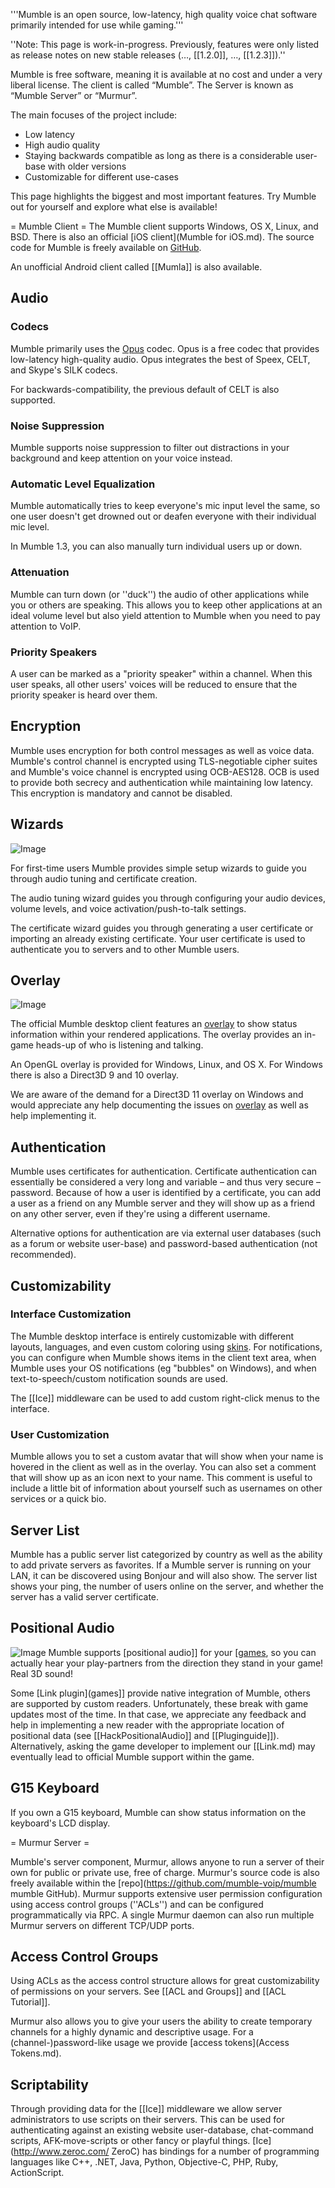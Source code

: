 '''Mumble is an open source, low-latency, high quality voice chat software primarily intended for use while gaming.'''

''Note: This page is work-in-progress. Previously, features were only listed as release notes on new stable releases (…, [[1.2.0]], …, [[1.2.3]]).''

Mumble is free software, meaning it is available at no cost and under a very liberal license. The client is called “Mumble”. The Server is known as “Mumble Server” or “Murmur”.

The main focuses of the project include:
* Low latency
* High audio quality
* Staying backwards compatible as long as there is a considerable user-base with older versions
* Customizable for different use-cases

This page highlights the biggest and most important features. Try Mumble out for yourself and explore what else is available!

= Mumble Client =
The Mumble client supports Windows, OS X, Linux, and BSD. There is also an official [iOS client](Mumble for iOS.md). The source code for Mumble is freely available on  [GitHub](https://github.com/mumble-voip/mumble/).

An unofficial Android client called [[Mumla]] is also available.

## Audio 

### Codecs 
Mumble primarily uses the  [Opus](https://www.opus-codec.org/) codec. Opus is a free codec that provides low-latency high-quality audio. Opus integrates the best of Speex, CELT, and Skype's SILK codecs.

For backwards-compatibility, the previous default of CELT is also supported.

### Noise Suppression 
Mumble supports noise suppression to filter out distractions in your background and keep attention on your voice instead.

### Automatic Level Equalization 
Mumble automatically tries to keep everyone's mic input level the same, so one user doesn't get drowned out or deafen everyone with their individual mic level.

In Mumble 1.3, you can also manually turn individual users up or down.

### Attenuation 
Mumble can turn down (or ''duck'') the audio of other applications while you or others are speaking. This allows you to keep other applications at an ideal volume level but also yield attention to Mumble when you need to pay attention to VoIP.

### Priority Speakers 
A user can be marked as a "priority speaker" within a channel. When this user speaks, all other users' voices will be reduced to ensure that the priority speaker is heard over them.

## Encryption 

Mumble uses encryption for both control messages as well as voice data. Mumble's control channel is encrypted using TLS-negotiable cipher suites and Mumble's voice channel is encrypted using OCB-AES128. OCB is used to provide both secrecy and authentication while maintaining low latency. This encryption is mandatory and cannot be disabled.

## Wizards 
![Image](audio_wizard_qn_page.png)

For first-time users Mumble provides simple setup wizards to guide you through audio tuning and certificate creation.

The audio tuning wizard guides you through configuring your audio devices, volume levels, and voice activation/push-to-talk settings.

The certificate wizard guides you through generating a user certificate or importing an already existing certificate. Your user certificate is used to authenticate you to servers and to other Mumble users.


## Overlay 
![Image](overlay123_s.png)

The official Mumble desktop client features an [overlay](Overlay.md) to show status information within your rendered applications. The overlay provides an in-game heads-up of who is listening and talking.

An OpenGL overlay is provided for Windows, Linux, and OS X. For Windows there is also a Direct3D 9 and 10 overlay.

We are aware of the demand for a Direct3D 11 overlay on Windows and would appreciate any help documenting the issues on [overlay](Overlay.md) as well as help implementing it.


## Authentication 
Mumble uses certificates for authentication. Certificate authentication can essentially be considered a very long and variable – and thus very secure – password. Because of how a user is identified by a certificate, you can add a user as a friend on any Mumble server and they will show up as a friend on any other server, even if they're using a different username.

Alternative options for authentication are via external user databases (such as a forum or website user-base) and password-based authentication (not recommended).

## Customizability 
### Interface Customization 
The Mumble desktop interface is entirely customizable with different layouts, languages, and even custom coloring using [skins](Skins.md). For notifications, you can configure when Mumble shows items in the client text area, when Mumble uses your OS notifications (eg "bubbles" on Windows), and when text-to-speech/custom notification sounds are used.

The [[Ice]] middleware can be used to add custom right-click menus to the interface.

### User Customization 
Mumble allows you to set a custom avatar that will show when your name is hovered in the client as well as in the overlay. You can also set a comment that will show up as an icon next to your name. This comment is useful to include a little bit of information about yourself such as usernames on other services or a quick bio.

## Server List 
Mumble has a public server list categorized by country as well as the ability to add private servers as favorites. If a Mumble server is running on your LAN, it can be discovered using Bonjour and will also show. The server list shows your ping, the number of users online on the server, and whether the server has a valid server certificate.

## Positional Audio 
![Image](positional_audio.gif)
Mumble supports [positional audio]] for your [[games](Positional-Audio.md), so you can actually hear your play-partners from the direction they stand in your game! Real 3D sound!

Some [Link plugin](games]] provide native integration of Mumble, others are supported by custom readers. Unfortunately, these break with game updates most of the time. In that case, we appreciate any feedback and help in implementing a new reader with the appropriate location of positional data (see [[HackPositionalAudio]] and [[Pluginguide]]). Alternatively, asking the game developer to implement our [[Link.md) may eventually lead to official Mumble support within the game.

<div style="clear:both;"></div>

## G15 Keyboard 
If you own a G15 keyboard, Mumble can show status information on the keyboard's LCD display.

= Murmur Server =

Mumble's server component, Murmur, allows anyone to run a server of their own for public or private use, free of charge. Murmur's source code is also freely available within the  [repo](https://github.com/mumble-voip/mumble mumble GitHub). Murmur supports extensive user permission configuration using access control groups (''ACLs'') and can be configured programmatically via RPC. A single Murmur daemon can also run multiple Murmur servers on different TCP/UDP ports.

## Access Control Groups 
Using ACLs as the access control structure allows for great customizability of permissions on your servers. See [[ACL and Groups]] and [[ACL Tutorial]].

Murmur also allows you to give your users the ability to create temporary channels for a highly dynamic and descriptive usage. For a (channel-)password-like usage we provide [access tokens](Access Tokens.md).

## Scriptability 
Through providing data for the [[Ice]] middleware we allow server administrators to use scripts on their servers. This can be used for authenticating against an existing website user-database, chat-command scripts, AFK-move-scripts or other fancy or playful things.  [Ice](http://www.zeroc.com/ ZeroC) has bindings for a number of programming languages like C++, .NET, Java, Python, Objective-C, PHP, Ruby, ActionScript.


